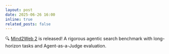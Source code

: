 ```yaml
---
layout: post
date: 2025-06-26 16:00
inline: true
related_posts: false
---
```


🔍 [Mind2Web 2](https://osu-nlp-group.github.io/Mind2Web-2/) is released! A rigorous agentic search benchmark with long-horizon tasks and Agent-as-a-Judge evaluation.